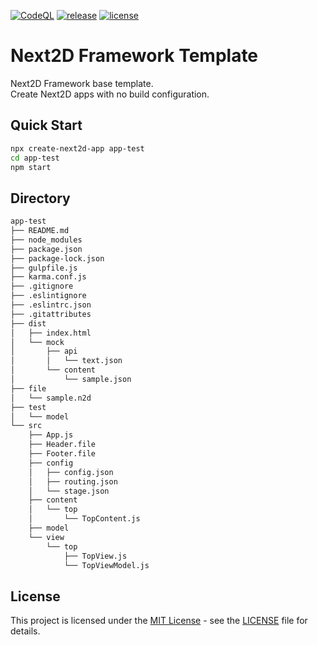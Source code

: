 [![CodeQL](https://github.com/Next2D/framework-template/actions/workflows/codeql-analysis.yml/badge.svg?branch=main)](https://github.com/Next2D/framework-template/actions/workflows/codeql-analysis.yml)
[![release](https://img.shields.io/github/v/release/Next2D/framework-template)](https://github.com/Next2D/framework-template/releases)
[![license](https://img.shields.io/github/license/Next2D/framework-template)](https://github.com/Next2D/framework-template/blob/main/LICENSE)

# Next2D Framework Template

Next2D Framework base template.\
Create Next2D apps with no build configuration.

## Quick Start

```sh
npx create-next2d-app app-test
cd app-test
npm start
```

## Directory

```sh
app-test
├── README.md
├── node_modules
├── package.json
├── package-lock.json
├── gulpfile.js
├── karma.conf.js
├── .gitignore
├── .eslintignore
├── .eslintrc.json
├── .gitattributes
├── dist
│   ├── index.html
│   └── mock
│       ├── api
│       │   └── text.json
│       └── content
│           └── sample.json
├── file
│   └── sample.n2d
├── test
│   └── model
└── src
    ├── App.js
    ├── Header.file
    ├── Footer.file
    ├── config
    │   ├── config.json
    │   ├── routing.json
    │   └── stage.json
    ├── content
    │   └── top
    │       └── TopContent.js
    ├── model
    └── view
        └── top
            ├── TopView.js
            └── TopViewModel.js
```

## License
This project is licensed under the [MIT License](https://opensource.org/licenses/MIT) - see the [LICENSE](LICENSE) file for details.